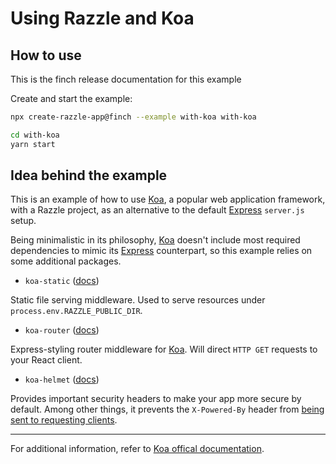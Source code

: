 # Using Razzle and Koa

## How to use

<!-- START install generated instructions please keep comment here to allow auto update -->
<!-- DON'T EDIT THIS SECTION, INSTEAD RE-RUN yarn update-examples TO UPDATE -->
This is the finch release documentation for this example

Create and start the example:

```bash
npx create-razzle-app@finch --example with-koa with-koa

cd with-koa
yarn start
```
<!-- END install generated instructions please keep comment here to allow auto update -->

## Idea behind the example

This is an example of how to use [Koa][koa], a popular web application framework, with a Razzle project, as an alternative to the default [Express][express] `server.js` setup.

Being minimalistic in its philosophy, [Koa][koa] doesn't include most required dependencies to mimic its [Express][express] counterpart, so this example relies on some additional packages.

- `koa-static` ([docs][koa-static])

Static file serving middleware. Used to serve resources under `process.env.RAZZLE_PUBLIC_DIR`.

- `koa-router` ([docs][koa-router])

Express-styling router middleware for [Koa][koa]. Will direct `HTTP GET` requests to your React client.

- `koa-helmet` ([docs][koa-helmet])

Provides important security headers to make your app more secure by default. Among other things, it prevents the `X-Powered-By` header from [being sent to requesting clients][hide-powered-by].

---

For additional information, refer to [Koa offical documentation][koa-docs].

[razzle-repo]: https://github.com/jaredpalmer/razzle.git
[koa]: http://koajs.com
[express]: https://expressjs.com/
[koa-static]: https://github.com/koajs/static
[koa-router]: https://github.com/alexmingoia/koa-router
[koa-helmet]: https://github.com/venables/koa-helmet
[hide-powered-by]: https://helmetjs.github.io/docs/hide-powered-by/
[koa-docs]: https://github.com/koajs/koa/tree/master/docs
